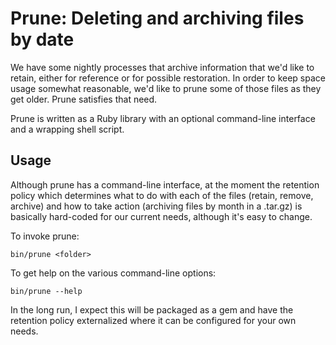 # Prune:  Deleting and archiving files by date

We have some nightly processes that archive information that we'd like to retain, either for reference or 
for possible restoration.  In order to keep space usage somewhat reasonable, we'd like to prune some of
those files as they get older.  Prune satisfies that need.

Prune is written as a Ruby library with an optional command-line interface and a wrapping shell script.

## Usage

Although prune has a command-line interface, at the moment the retention policy which determines what to
do with each of the files (retain, remove, archive) and how to take action (archiving files by month in 
a .tar.gz) is basically hard-coded for our current needs, although it's easy to change.

To invoke prune:

	bin/prune <folder>
	
To get help on the various command-line options:

	bin/prune --help

In the long run, I expect this will be packaged as a gem and have the retention policy externalized
where it can be configured for your own needs.
